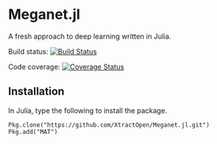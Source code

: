 # Meganet.jl

A fresh approach to deep learning written in Julia. 

Build status: [![Build Status](https://travis-ci.org/XtractOpen/Meganet.jl.svg?branch=master)](https://travis-ci.org/XtractOpen/Meganet.jl)

Code coverage: [![Coverage Status](https://coveralls.io/repos/github/XtractOpen/Meganet.jl/badge.svg?branch=master)](https://coveralls.io/github/XtractOpen/Meganet.jl?branch=master)

## Installation

In Julia, type the following to install the package.
```
Pkg.clone("https://github.com/XtractOpen/Meganet.jl.git")
Pkg.add("MAT")
```
